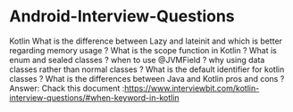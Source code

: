 # Android-Interview-Questions
Kotlin 
What is the difference between Lazy and lateinit and which is better regarding memory usage ?
What is the scope function in Kotlin ?
What is enum and sealed classes ?
when to use @JVMField ?
why using data classes rather than normal classes ?
What is the default identifier for kotlin classes ?
What is the differences between Java and Kotlin pros and cons ?
Answer:
Chack this document :https://www.interviewbit.com/kotlin-interview-questions/#when-keyword-in-kotlin





